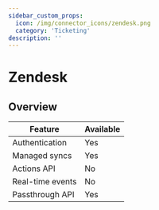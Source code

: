 ```yaml
---
sidebar_custom_props:
  icon: /img/connector_icons/zendesk.png
  category: 'Ticketing'
description: ''
---
```


# Zendesk

## Overview

| Feature                            | Available |
| ---------------------------------- | --------- |
| Authentication                     | Yes       |
| Managed syncs                      | Yes       |
| Actions API                        | No        |
| Real-time events                   | No        |
| Passthrough API                    | Yes       |
